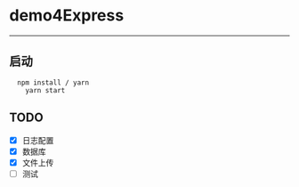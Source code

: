 # demo4Express
---
## 启动
```
  npm install / yarn
	yarn start
```
## TODO
- [x] 日志配置
- [x] 数据库
-	[x] 文件上传
- [ ] 测试
